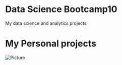 # Data Science Bootcamp10
My data science and analytics projects

# My Personal projects

![Picture](https://encrypted-tbn0.gstatic.com/images?q=tbn:ANd9GcRN8-SR7H0fLoQebHPZ6I2qKJEc4QRrfiIaVXlzQwQRJ8kMe3LFIAXhbmo2spdnvgj0BoI&usqp=CAU)

